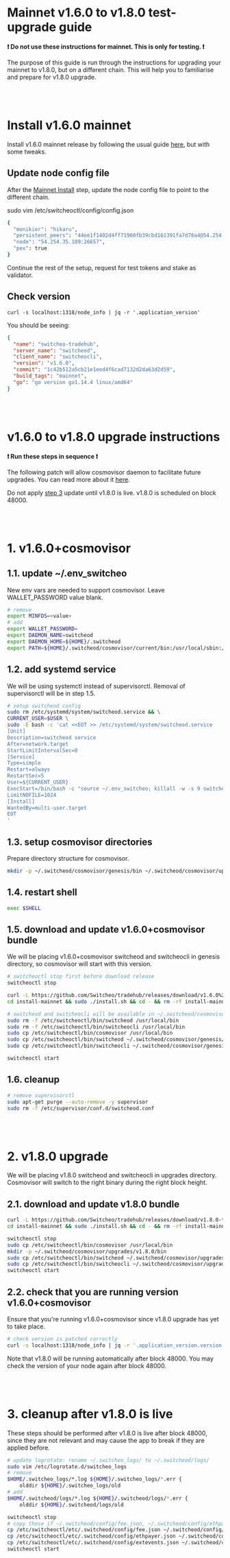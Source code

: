 # Mainnet v1.6.0 to v1.8.0 test-upgrade guide

**:exclamation: Do not use these instructions for mainnet. This is only for testing. :exclamation:**

The purpose of this guide is run through the instructions for upgrading your mainnet to v1.8.0, but on a different chain. This will help you to familiarise and prepare for v1.8.0 upgrade.

<br><br>

# Install v1.6.0 mainnet

Install v1.6.0 mainnet release by following the usual guide [here](https://github.com/Switcheo/tradehub), but with some tweaks.

## Update node config file
After the [Mainnet Install](https://github.com/Switcheo/tradehub#mainnet-install) step, update the node config file to point to the different chain.

sudo vim /etc/switcheoctl/config/config.json
```bash
{
  "monikier": "hikaru",
  "persistent_peers": "44ee1f1402d4ff71960fb39cbd161391fa7d78a4@54.254.35.189:26656",
  "node": "54.254.35.189:26657",
  "pex": true
}
```

Continue the rest of the setup, request for test tokens and stake as validator.

## Check version

`curl -s localhost:1318/node_info | jq -r '.application_version'`

You should be seeing:
```json
{
  "name": "switcheo-tradehub",
  "server_name": "switcheod",
  "client_name": "switcheocli",
  "version": "v1.6.0",
  "commit": "1c42b512a5cb21e1eed4f6cad7132d2da63d2d59",
  "build_tags": "mainnet",
  "go": "go version go1.14.4 linux/amd64"
}
```

<br><br>

# v1.6.0 to v1.8.0 upgrade instructions

**:exclamation: Run these steps in sequence :exclamation:**

The following patch will allow cosmovisor daemon to facilitate future upgrades. You can read more about it [here](https://github.com/cosmos/cosmos-sdk/tree/master/cosmovisor).

Do not apply [step 3](#3-cleanup-after-v180-is-live) update until v1.8.0 is live. v1.8.0 is scheduled on block 48000.

<br><br>

# 1. v1.6.0+cosmovisor

## 1.1. update ~/.env_switcheo

New env vars are needed to support cosmovisor. Leave WALLET_PASSWORD value blank.

```bash
# remove
export MINFDS=<value>
# add
export WALLET_PASSWORD=
export DAEMON_NAME=switcheod
export DAEMON_HOME=${HOME}/.switcheod
export PATH=${HOME}/.switcheod/cosmovisor/current/bin:/usr/local/sbin:/usr/local/bin:/usr/sbin:/usr/bin:/sbin:/bin:/usr/games:/usr/local/games:/snap/bin
```

## 1.2. add systemd service

We will be using systemctl instead of supervisorctl. Removal of supervisorctl will be in step 1.5.

```bash
# setup switcheod config
sudo rm /etc/systemd/system/switcheod.service && \
CURRENT_USER=$USER \
sudo -E bash -c 'cat <<EOT >> /etc/systemd/system/switcheod.service
[Unit]
Description=switcheod service
After=network.target
StartLimitIntervalSec=0
[Service]
Type=simple
Restart=always
RestartSec=5
User=${CURRENT_USER}
ExecStart=/bin/bash -c "source ~/.env_switcheo; killall -w -s 9 switcheod switcheocli; cosmovisor start-all -a"
LimitNOFILE=1024
[Install]
WantedBy=multi-user.target
EOT
'
```

## 1.3. setup cosmovisor directories

Prepare directory structure for cosmovisor.

```bash
mkdir -p ~/.switcheod/cosmovisor/genesis/bin ~/.switcheod/cosmovisor/upgrades
```

## 1.4. restart shell

```bash
exec $SHELL
```

## 1.5. download and update v1.6.0+cosmovisor bundle

We will be placing v1.6.0+cosmovisor switcheod and switcheocli in genesis directory, so cosmovisor will start with this version.

```bash
# switcheoctl stop first before download release
switcheoctl stop

curl -L https://github.com/Switcheo/tradehub/releases/download/v1.6.0%2Bcosmovisor-test/install-mainnet.tar.gz | tar -xz
cd install-mainnet && sudo ./install.sh && cd - && rm -rf install-mainnet

# switcheod and switcheocli will be available in ~/.switcheod/cosmovisor/current/bin
sudo rm -f /etc/switcheoctl/bin/switcheod /usr/local/bin
sudo rm -f /etc/switcheoctl/bin/switcheocli /usr/local/bin
sudo cp /etc/switcheoctl/bin/cosmovisor /usr/local/bin
sudo cp /etc/switcheoctl/bin/switcheod ~/.switcheod/cosmovisor/genesis/bin
sudo cp /etc/switcheoctl/bin/switcheocli ~/.switcheod/cosmovisor/genesis/bin

switcheoctl start
```

## 1.6. cleanup

```bash
# remove supervisorctl
sudo apt-get purge --auto-remove -y supervisor
sudo rm -f /etc/supervisor/conf.d/switcheod.conf
```

<br><br>

# 2. v1.8.0 upgrade

We will be placing v1.8.0 switcheod and switcheocli in upgrades directory. Cosmovisor will switch to the right binary during the right block height.

## 2.1. download and update v1.8.0 bundle
```bash
curl -L https://github.com/Switcheo/tradehub/releases/download/v1.8.0-test/install-mainnet.tar.gz | tar -xz
cd install-mainnet && sudo ./install.sh && cd - && rm -rf install-mainnet

switcheoctl stop
sudo cp /etc/switcheoctl/bin/cosmovisor /usr/local/bin
mkdir -p ~/.switcheod/cosmovisor/upgrades/v1.8.0/bin
sudo cp /etc/switcheoctl/bin/switcheod ~/.switcheod/cosmovisor/upgrades/v1.8.0/bin
sudo cp /etc/switcheoctl/bin/switcheocli ~/.switcheod/cosmovisor/upgrades/v1.8.0/bin
switcheoctl start
```

## 2.2. check that you are running version v1.6.0+cosmovisor

Ensure that you're running v1.6.0+cosmovisor since v1.8.0 upgrade has yet to take place.

```bash
# check version is patched correctly
curl -s localhost:1318/node_info | jq -r '.application_version.version'
```

Note that v1.8.0 will be running automatically after block 48000. You may check the version of your node again after block 48000.

<br><br>

# 3. cleanup after v1.8.0 is live

These steps should be performed after v1.8.0 is live after block 48000, since they are not relevant and may cause the app to break if they are applied before.

```bash
# update logrotate: rename ~/.switcheo_logs/ to ~/.switcheod/logs/
sudo vim /etc/logrotate.d/switcheo_logs
# remove
$HOME/.switcheo_logs/*.log ${HOME}/.switcheo_logs/*.err {
    olddir ${HOME}/.switcheo_logs/old
# add
$HOME/.switcheod/logs/*.log ${HOME}/.switcheod/logs/*.err {
    olddir ${HOME}/.switcheod/logs/old
```
```bash
switcheoctl stop
# copy these if ~/.switcheod/config/fee.json, ~/.switcheod/config/ethpayer.json, ~/.switcheod/config/extevents.json doesn't exist
cp /etc/switcheoctl/etc/.switcheod/config/fee.json ~/.switcheod/config/
cp /etc/switcheoctl/etc/.switcheod/config/ethpayer.json ~/.switcheod/config/
cp /etc/switcheoctl/etc/.switcheod/config/extevents.json ~/.switcheod/config/
switcheoctl start
```
